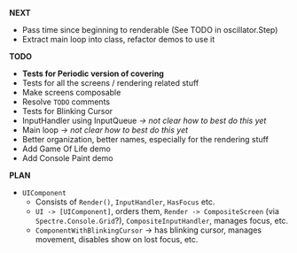 __NEXT__

* Pass time since beginning to renderable (See TODO in oscillator.Step)
* Extract main loop into class, refactor demos to use it

__TODO__

* __Tests for Periodic version of covering__
* Tests for all the screens / rendering related stuff
* Make screens composable
* Resolve `TODO` comments
* Tests for Blinking Cursor
* InputHandler using InputQueue *-> not clear how to best do this yet*
* Main loop *-> not clear how to best do this yet*
* Better organization, better names, especially for the rendering stuff
* Add Game Of Life demo
* Add Console Paint demo

__PLAN__

* `UIComponent`
  * Consists of `Render()`, `InputHandler`, `HasFocus` etc.
  * `UI -> [UIComponent]`, orders them, `Render -> CompositeScreen` (via `Spectre.Console.Grid`?), `CompositeInputHandler`, manages focus, etc.
  * `ComponentWithBlinkingCursor` -> has blinking cursor, manages movement, disables show on lost focus, etc.